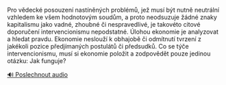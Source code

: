 
Pro vědecké posouzení nastíněných problémů, jež musí být nutně neutrální vzhledem ke všem hodnotovým soudům, a proto neodsuzuje žádné znaky kapitalismu jako vadné, zhoubné či nespravedlivé, je takovéto citové doporučení intervencionismu nepodstatné. Úlohou ekonomie je analyzovat a hledat pravdu. Ekonomie neslouží k obhajobě či odmítnutí tvrzení z jakékoli pozice předjímaných postulátů či předsudků. Co se týče intervencionismu, musí si ekonomie položit a zodpovědět pouze jedinou otázku: Jak funguje?

[🔊 Poslechnout audio](/data/7-paragraphs/audio/chapter_145/para_003-Pro-vdeck-posouzen-nastnnch-problm-je-mu.mp3)

